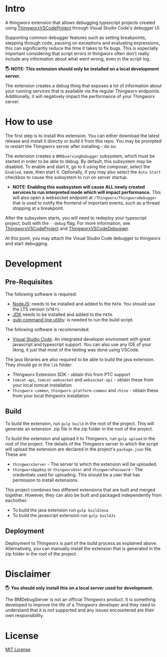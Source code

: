 # Intro

A thingworx extension that allows debugging typescript projects created using [ThingworxVSCodeProject](https://github.com/BogdanMihaiciuc/ThingworxVSCodeProject) through Visual Studio Code's debugger UI.

Supporting common debugger features such as setting breakpoints, stepping through code, pausing on exceptions and evaluating expressions, this can significantly reduce the time it takes to fix bugs. This is especially important considering that script errors in thingworx often don't really include any information about what went wrong, even in the script log.

**🖐 NOTE: This extension should only be installed on a local development server.** 

The extension creates a debug thing that exposes a lot of information about your running services that is available via the regular Thingworx endpoints. Additionally, it will negatively impact the performance of your Thingworx server.

# How to use

The first step is to install this extension. You can either download the latest release and install it directly or build it from this repo. You may be prompted to restart the Thingworx server after installing - do so.

The extension creates a `BMObservingDebugger` subsystem, which must be started in order to be able to debug. By default, this subsystem may be disabled. To enable and start it, go to it using the composer, select the `Enabled`, save, then start it. Optionally, if you may also select the `Auto Start` checkbox to cause this subsystem to run on server startup.
 * **NOTE: Enabling this susbsystem will cause ALL newly created services to run interpreted mode which will impact performance.** This will also open a websocket endpoint at `/Thingworx/ThingworxDebugger` that is used to notify the frontend of important events, such as a thread stopping at a breakpoint.

After the subsystem starts, you will need to redeploy your typescript project, built with the `--debug` flag. For more information, see [ThingworxVSCodeProject](https://github.com/BogdanMihaiciuc/ThingworxVSCodeProject) and [ThingworxVSCodeDebugger](https://github.com/BogdanMihaiciuc/ThingworxVSCodeDebugger).

At this point, you may attach the Visual Studio Code debugger to thingworx and start debugging.

# Development

## Pre-Requisites

The following software is required:

* [NodeJS](https://nodejs.org/en/): needs to be installed and added to the `PATH`. You should use the LTS version (v14+).
* [JDK](https://www.oracle.com/java/technologies/downloads/) needs to be installed and added to the `PATH`.
* [gulp command line utility](https://gulpjs.com/docs/en/getting-started/quick-start): is needed to run the build script.

The following software is recommended:

* [Visual Studio Code](https://code.visualstudio.com/): An integrated developer enviroment with great javascript and typescript support. You can also use any IDE of your liking, it just that most of the testing was done using VSCode.

The java libraries are also required to be able to build the java extension. They should go in the `lib` folder:
* Thingworx Extension SDK - obtain this from PTC support
* `tomcat-api`, `tomcat-websocket` and `websocket-api` - obtain these from your local tomcat installation
* `thingworx-common`, `thingworx-platform-common` and `rhino` - obtain these from your local thingworx installation

## Build

To build the extension, run `gulp build` in the root of the project. This will generate an extension .zip file in the zip folder in the root of the project.

To build the extension and upload it to Thingworx, run `gulp upload` in the root of the project. The details of the Thingworx server to which the script will upload the extension are declared in the project's `package.json` file. These are:
 * `thingworxServer` - The server to which the extension will be uploaded.
 * `thingworxAppKey` or `thingworxUser` and `thingworxPassword` - The credentials used for uploading. This should be a user that has permission to install extensions.

This project combines two different extensions that are built and merged together. However, they can also be built and packaged independently from eachother:
 * To build the java extension run `gulp buildJava`
 * To build the javascript extension run `gulp buildJs`


## Deployment

Deployment to Thingworx is part of the build process as explained above. Alternatively, you can manually install the extension that is generated in the zip folder in the root of the project.

# Disclaimer

**🖐 You should only install this on a local server used for development.**

The BMDebugServer is not an official Thingworx product. It is something developed to improve the life of a Thingworx developer and they need to understand that it is not supported and any issues encountered are their own responsibility.

# License

[MIT License](LICENSE)
